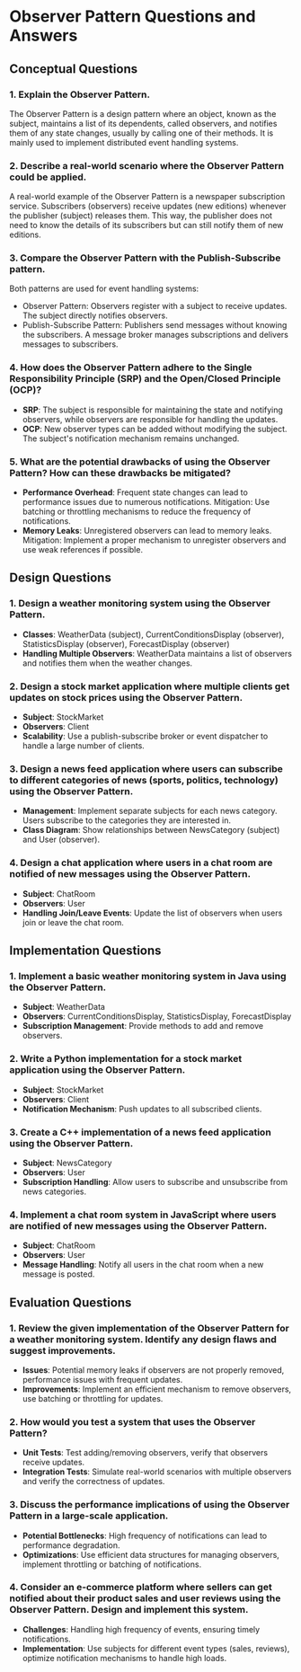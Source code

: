# Observer Pattern Questions and Answers

## Conceptual Questions

### 1. Explain the Observer Pattern.
The Observer Pattern is a design pattern where an object, known as the subject, maintains a list of its dependents, called observers, and notifies them of any state changes, usually by calling one of their methods. It is mainly used to implement distributed event handling systems.

### 2. Describe a real-world scenario where the Observer Pattern could be applied.
A real-world example of the Observer Pattern is a newspaper subscription service. Subscribers (observers) receive updates (new editions) whenever the publisher (subject) releases them. This way, the publisher does not need to know the details of its subscribers but can still notify them of new editions.

### 3. Compare the Observer Pattern with the Publish-Subscribe pattern.
Both patterns are used for event handling systems:
- Observer Pattern: Observers register with a subject to receive updates. The subject directly notifies observers.
- Publish-Subscribe Pattern: Publishers send messages without knowing the subscribers. A message broker manages subscriptions and delivers messages to subscribers.

### 4. How does the Observer Pattern adhere to the Single Responsibility Principle (SRP) and the Open/Closed Principle (OCP)?
- **SRP**: The subject is responsible for maintaining the state and notifying observers, while observers are responsible for handling the updates.
- **OCP**: New observer types can be added without modifying the subject. The subject's notification mechanism remains unchanged.

### 5. What are the potential drawbacks of using the Observer Pattern? How can these drawbacks be mitigated?
- **Performance Overhead**: Frequent state changes can lead to performance issues due to numerous notifications. Mitigation: Use batching or throttling mechanisms to reduce the frequency of notifications.
- **Memory Leaks**: Unregistered observers can lead to memory leaks. Mitigation: Implement a proper mechanism to unregister observers and use weak references if possible.  

## Design Questions

### 1. Design a weather monitoring system using the Observer Pattern.
- **Classes**: WeatherData (subject), CurrentConditionsDisplay (observer), StatisticsDisplay (observer), ForecastDisplay (observer)
- **Handling Multiple Observers**: WeatherData maintains a list of observers and notifies them when the weather changes.

### 2. Design a stock market application where multiple clients get updates on stock prices using the Observer Pattern.
- **Subject**: StockMarket
- **Observers**: Client
- **Scalability**: Use a publish-subscribe broker or event dispatcher to handle a large number of clients.

### 3. Design a news feed application where users can subscribe to different categories of news (sports, politics, technology) using the Observer Pattern.
- **Management**: Implement separate subjects for each news category. Users subscribe to the categories they are interested in.
- **Class Diagram**: Show relationships between NewsCategory (subject) and User (observer).

### 4. Design a chat application where users in a chat room are notified of new messages using the Observer Pattern.
- **Subject**: ChatRoom
- **Observers**: User
- **Handling Join/Leave Events**: Update the list of observers when users join or leave the chat room.

## Implementation Questions

### 1. Implement a basic weather monitoring system in Java using the Observer Pattern.
- **Subject**: WeatherData
- **Observers**: CurrentConditionsDisplay, StatisticsDisplay, ForecastDisplay
- **Subscription Management**: Provide methods to add and remove observers.

### 2. Write a Python implementation for a stock market application using the Observer Pattern.
- **Subject**: StockMarket
- **Observers**: Client
- **Notification Mechanism**: Push updates to all subscribed clients.

### 3. Create a C++ implementation of a news feed application using the Observer Pattern.
- **Subject**: NewsCategory
- **Observers**: User
- **Subscription Handling**: Allow users to subscribe and unsubscribe from news categories.

### 4. Implement a chat room system in JavaScript where users are notified of new messages using the Observer Pattern.
- **Subject**: ChatRoom
- **Observers**: User
- **Message Handling**: Notify all users in the chat room when a new message is posted.

## Evaluation Questions

### 1. Review the given implementation of the Observer Pattern for a weather monitoring system. Identify any design flaws and suggest improvements.
- **Issues**: Potential memory leaks if observers are not properly removed, performance issues with frequent updates.
- **Improvements**: Implement an efficient mechanism to remove observers, use batching or throttling for updates.

### 2. How would you test a system that uses the Observer Pattern?
- **Unit Tests**: Test adding/removing observers, verify that observers receive updates.
- **Integration Tests**: Simulate real-world scenarios with multiple observers and verify the correctness of updates.

### 3. Discuss the performance implications of using the Observer Pattern in a large-scale application.
- **Potential Bottlenecks**: High frequency of notifications can lead to performance degradation.
- **Optimizations**: Use efficient data structures for managing observers, implement throttling or batching of notifications.

### 4. Consider an e-commerce platform where sellers can get notified about their product sales and user reviews using the Observer Pattern. Design and implement this system.
- **Challenges**: Handling high frequency of events, ensuring timely notifications.
- **Implementation**: Use subjects for different event types (sales, reviews), optimize notification mechanisms to handle high loads.